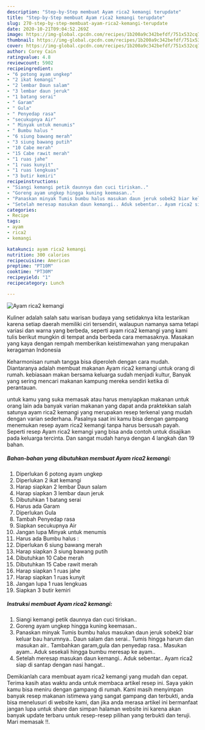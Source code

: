 ```yaml
---
description: "Step-by-Step membuat Ayam rica2 kemangi terupdate"
title: "Step-by-Step membuat Ayam rica2 kemangi terupdate"
slug: 270-step-by-step-membuat-ayam-rica2-kemangi-terupdate
date: 2020-10-21T09:04:52.269Z
image: https://img-global.cpcdn.com/recipes/1b200a9c342befdf/751x532cq70/ayam-rica2-kemangi-foto-resep-utama.jpg
thumbnail: https://img-global.cpcdn.com/recipes/1b200a9c342befdf/751x532cq70/ayam-rica2-kemangi-foto-resep-utama.jpg
cover: https://img-global.cpcdn.com/recipes/1b200a9c342befdf/751x532cq70/ayam-rica2-kemangi-foto-resep-utama.jpg
author: Corey Cain
ratingvalue: 4.8
reviewcount: 5902
recipeingredient:
- "6 potong ayam ungkep"
- "2 ikat kemangi"
- "2 lembar Daun salam"
- "3 lembar daun jeruk"
- "1 batang serai"
- " Garam"
- " Gula"
- " Penyedap rasa"
- "secukupnya Air"
- " Minyak untuk menumis"
- " Bumbu halus "
- "6 siung bawang merah"
- "3 siung bawang putih"
- "10 Cabe merah"
- "15 Cabe rawit merah"
- "1 ruas jahe"
- "1 ruas kunyit"
- "1 ruas lengkuas"
- "3 butir kemiri"
recipeinstructions:
- "Siangi kemangi petik daunnya dan cuci tiriskan.."
- "Goreng ayam ungkep hingga kuning keemasan.."
- "Panaskan minyak Tumis bumbu halus masukan daun jeruk sobek2 biar keluar bau harumnya.. Daun salam dan serai.. Tumis hingga harum dan masukan air.. Tambahkan garam,gula dan penyedap rasa.. Masukan ayam.. Aduk sesekali hingga bumbu meresap ke ayam.."
- "Setelah meresap masukan daun kemangi.. Aduk sebentar.. Ayam rica2 siap di santap dengan nasi hangat.."
categories:
- Recipe
tags:
- ayam
- rica2
- kemangi

katakunci: ayam rica2 kemangi 
nutrition: 300 calories
recipecuisine: American
preptime: "PT10M"
cooktime: "PT30M"
recipeyield: "1"
recipecategory: Lunch

---
```



![Ayam rica2 kemangi](https://img-global.cpcdn.com/recipes/1b200a9c342befdf/751x532cq70/ayam-rica2-kemangi-foto-resep-utama.jpg)

Kuliner adalah salah satu warisan budaya yang setidaknya kita lestarikan karena setiap daerah memiliki ciri tersendiri, walaupun namanya sama tetapi variasi dan warna yang berbeda, seperti ayam rica2 kemangi yang kami tulis berikut mungkin di tempat anda berbeda cara memasaknya. Masakan yang kaya dengan rempah memberikan keistimewahan yang merupakan keragaman Indonesia



Keharmonisan rumah tangga bisa diperoleh dengan cara mudah. Diantaranya adalah membuat makanan Ayam rica2 kemangi untuk orang di rumah. kebiasaan makan bersama keluarga sudah menjadi kultur, Banyak yang sering mencari makanan kampung mereka sendiri ketika di perantauan.

untuk kamu yang suka memasak atau harus menyiapkan makanan untuk orang lain ada banyak varian makanan yang dapat anda praktekkan salah satunya ayam rica2 kemangi yang merupakan resep terkenal yang mudah dengan varian sederhana. Pasalnya saat ini kamu bisa dengan gampang menemukan resep ayam rica2 kemangi tanpa harus bersusah payah.
Seperti resep Ayam rica2 kemangi yang bisa anda contoh untuk disajikan pada keluarga tercinta. Dan sangat mudah hanya dengan 4 langkah dan 19 bahan.


<!--inarticleads1-->

##### Bahan-bahan yang dibutuhkan membuat Ayam rica2 kemangi:

1. Diperlukan 6 potong ayam ungkep
1. Diperlukan 2 ikat kemangi
1. Harap siapkan 2 lembar Daun salam
1. Harap siapkan 3 lembar daun jeruk
1. Dibutuhkan 1 batang serai
1. Harus ada  Garam
1. Diperlukan  Gula
1. Tambah  Penyedap rasa
1. Siapkan secukupnya Air
1. Jangan lupa  Minyak untuk menumis
1. Harus ada  Bumbu halus :
1. Diperlukan 6 siung bawang merah
1. Harap siapkan 3 siung bawang putih
1. Dibutuhkan 10 Cabe merah
1. Dibutuhkan 15 Cabe rawit merah
1. Harap siapkan 1 ruas jahe
1. Harap siapkan 1 ruas kunyit
1. Jangan lupa 1 ruas lengkuas
1. Siapkan 3 butir kemiri




<!--inarticleads2-->

##### Instruksi membuat  Ayam rica2 kemangi:

1. Siangi kemangi petik daunnya dan cuci tiriskan..
1. Goreng ayam ungkep hingga kuning keemasan..
1. Panaskan minyak Tumis bumbu halus masukan daun jeruk sobek2 biar keluar bau harumnya.. Daun salam dan serai.. Tumis hingga harum dan masukan air.. Tambahkan garam,gula dan penyedap rasa.. Masukan ayam.. Aduk sesekali hingga bumbu meresap ke ayam..
1. Setelah meresap masukan daun kemangi.. Aduk sebentar.. Ayam rica2 siap di santap dengan nasi hangat..




Demikianlah cara membuat ayam rica2 kemangi yang mudah dan cepat. Terima kasih atas waktu anda untuk membaca artikel resep ini. Saya yakin kamu bisa meniru dengan gampang di rumah. Kami masih menyimpan banyak resep makanan istimewa yang sangat gampang dan terbukti, anda bisa menelusuri di website kami, dan jika anda merasa artikel ini bermanfaat jangan lupa untuk share dan simpan halaman website ini karena akan banyak update terbaru untuk resep-resep pilihan yang terbukti dan teruji. Mari memasak !!. 
